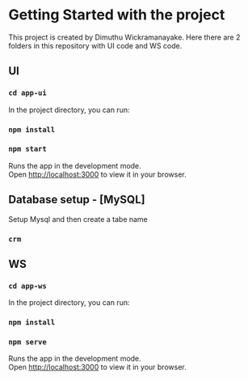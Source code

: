 # Getting Started with the project

This project is created by Dimuthu Wickramanayake. Here there are 2 folders in this repository with UI code and WS code.

## UI

### `cd app-ui`

In the project directory, you can run:

### `npm install`

### `npm start`

Runs the app in the development mode.\
Open [http://localhost:3000](http://localhost:3000) to view it in your browser.

## Database setup - [MySQL]

Setup Mysql and then create a tabe name

### `crm`

## WS

### `cd app-ws`

In the project directory, you can run:

### `npm install`

### `npm serve`

Runs the app in the development mode.\
Open [http://localhost:3000](http://localhost:3000) to view it in your browser.